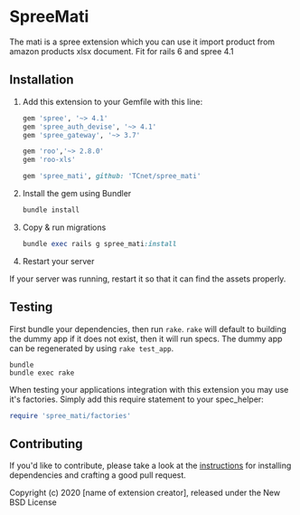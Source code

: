 # SpreeMati

The mati is a spree extension which you can use it import product from amazon products xlsx document. 
Fit for rails 6 and spree 4.1
## Installation

1. Add this extension to your Gemfile with this line:

    ```ruby
    gem 'spree', '~> 4.1'
    gem 'spree_auth_devise', '~> 4.1'
    gem 'spree_gateway', '~> 3.7'

    gem 'roo','~> 2.8.0'
    gem 'roo-xls'

    gem 'spree_mati', github: 'TCnet/spree_mati'

    ```

2. Install the gem using Bundler

    ```ruby
    bundle install
    ```

3. Copy & run migrations

    ```ruby
    bundle exec rails g spree_mati:install
    ```

4. Restart your server

  If your server was running, restart it so that it can find the assets properly.

## Testing

First bundle your dependencies, then run `rake`. `rake` will default to building the dummy app if it does not exist, then it will run specs. The dummy app can be regenerated by using `rake test_app`.

```shell
bundle
bundle exec rake
```

When testing your applications integration with this extension you may use it's factories.
Simply add this require statement to your spec_helper:

```ruby
require 'spree_mati/factories'
```

## Contributing

If you'd like to contribute, please take a look at the
[instructions](CONTRIBUTING.md) for installing dependencies and crafting a good
pull request.

Copyright (c) 2020 [name of extension creator], released under the New BSD License
